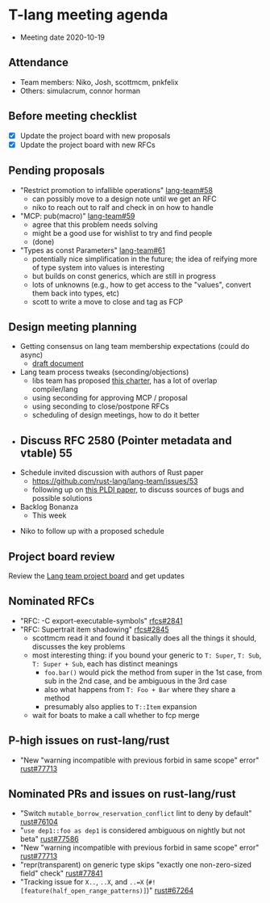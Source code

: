 # T-lang meeting agenda

* Meeting date 2020-10-19

## Attendance

* Team members: Niko, Josh, scottmcm, pnkfelix
* Others: simulacrum, connor horman

## Before meeting checklist

* [x] Update the project board with new proposals
* [x] Update the project board with new RFCs

## Pending proposals
  - "Restrict promotion to infallible operations" [lang-team#58](https://github.com/rust-lang/lang-team/issues/58)
      - can possibly move to a design note until we get an RFC
      - niko to reach out to ralf and check in on how to handle
  - "MCP: pub(macro)" [lang-team#59](https://github.com/rust-lang/lang-team/issues/59)
      - agree that this problem needs solving
      - might be a good use for wishlist to try and find people
      - (done)
  - "Types as const Parameters" [lang-team#61](https://github.com/rust-lang/lang-team/issues/61)
      - potentially nice simplification in the future; the idea of reifying more of type system into values is interesting
      - but builds on const generics, which are still in progress
      - lots of unknowns (e.g., how to get access to the "values", convert them back into types, etc)
      - scott to write a move to close and tag as FCP

## Design meeting planning

- Getting consensus on lang team membership expectations (could do async)
    - [draft document](https://hackmd.io/qyfBQdcASom9Ab8TNmbdKg?view)
- Lang team process tweaks (seconding/objections)
    - libs team has proposed [this charter](https://github.com/rust-lang/rfcs/pull/2979), has a lot of overlap compiler/lang
    - using seconding for approving MCP / proposal
    - using seconding to close/postpone RFCs
    - scheduling of design meetings, how to do it better
- Discuss RFC 2580 (Pointer metadata and vtable) 55 
    - 
- Schedule invited discussion with authors of Rust paper
    - https://github.com/rust-lang/lang-team/issues/53
    - following up on [this PLDI paper](https://cseweb.ucsd.edu/~yiying/RustStudy-PLDI20.pdf), to discuss sources of bugs and possible solutions
- Backlog Bonanza
    - This week

* Niko to follow up with a proposed schedule

## Project board review

Review the [Lang team project board](https://github.com/rust-lang/lang-team/projects/2) and get updates

## Nominated RFCs
  - "RFC: -C export-executable-symbols" [rfcs#2841](https://github.com/rust-lang/rfcs/pull/2841)
  - "RFC: Supertrait item shadowing" [rfcs#2845](https://github.com/rust-lang/rfcs/pull/2845)
      - scottmcm read it and found it basically does all the things it should, discusses the key problems
      - most interesting thing: if you bound your generic to `T: Super`, `T: Sub`, `T: Super + Sub`, each has distinct meanings
          - `foo.bar()` would pick the method from super in the 1st case, from sub in the 2nd case, and be ambiguous in the 3rd case
          - also what happens from `T: Foo + Bar` where they share a method
          - presumably also applies to `T::Item` expansion
      - wait for boats to make a call whether to fcp merge

## P-high issues on rust-lang/rust
  - "New "warning incompatible with previous forbid in same scope" error" [rust#77713](https://github.com/rust-lang/rust/issues/77713)

## Nominated PRs and issues on rust-lang/rust
  - "Switch `mutable_borrow_reservation_conflict` lint to deny by default" [rust#76104](https://github.com/rust-lang/rust/pull/76104)
  - "`use dep1::foo as dep1` is considered ambiguous on nightly but not beta" [rust#77586](https://github.com/rust-lang/rust/issues/77586)
  - "New "warning incompatible with previous forbid in same scope" error" [rust#77713](https://github.com/rust-lang/rust/issues/77713)
  - "repr(transparent) on generic type skips "exactly one non-zero-sized field" check" [rust#77841](https://github.com/rust-lang/rust/issues/77841)
  - "Tracking issue for `X..`, `..X`, and `..=X` (`#![feature(half_open_range_patterns)]`)" [rust#67264](https://github.com/rust-lang/rust/issues/67264#)
